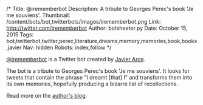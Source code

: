 /*
Title: @irememberbot
Description: A tribute to Georges Perec's book 'Je me souviens'.
Thumbnail: /content/bots/bot,twitterbots/images/irememberbot.png
Link: http://twitter.com/irememberbot
Author: botsheeter.py
Date: October 15, 2015
Tags: bot,twitterbot,twitter,perec,literature,dreams,memory,memories,book,books,javier
Nav: hidden
Robots: index,follow
*/

[@irememberbot](https://twitter.com/irememberbot) is a Twitter bot created by [Javier Arce](https://twitter.com/javier). 

The bot is a tribute to Georges Perec's book 'Je me souviens'. It looks for tweets that contain the phrase "I dreamt [that] I" and transforms them into its own memories, hopefully producing a bizarre list of recollections.

Read more on the [author's blog](http://blog.javierarce.com/post/124916365329/i-remember-bot).
